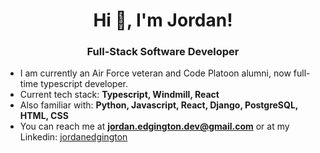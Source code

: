 <h1 align="center">Hi 👋, I'm Jordan!</h1>
<h3 align="center">Full-Stack Software Developer</h3>

- I am currently an Air Force veteran and Code Platoon alumni, now full-time typescript developer.
- Current tech stack: **Typescript, Windmill, React**
- Also familiar with: **Python, Javascript, React, Django, PostgreSQL, HTML, CSS**
- You can reach me at **jordan.edgington.dev@gmail.com** or at my Linkedin: <a href="https://www.linkedin.com/in/jordanedgington/">jordanedgington</a>

<!---
Jordan-Edgington/Jordan-Edgington is a ✨ special ✨ repository because its `README.md` (this file) appears on your GitHub profile.
You can click the Preview link to take a look at your changes.
--->
